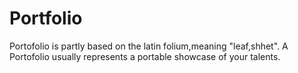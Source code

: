 # Portfolio
Portofolio is partly based on the latin folium,meaning "leaf,shhet".
A Portofolio usually represents a portable showcase of your talents.
